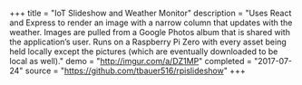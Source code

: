 +++
title = "IoT Slideshow and Weather Monitor"
description = "Uses React and Express to render an image with a narrow column that updates with the weather. Images are pulled from a Google Photos album that is shared with the application’s user. Runs on a Raspberry Pi Zero with every asset being held locally except the pictures (which are eventually downloaded to be local as well)."
demo = "http://imgur.com/a/DZ1MP"
completed = "2017-07-24"
source = "https://github.com/tbauer516/rpislideshow"
+++